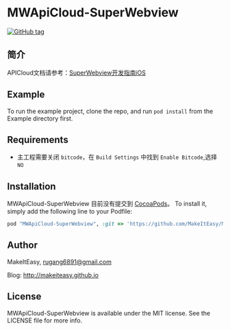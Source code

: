 # MWApiCloud-SuperWebview

[![GitHub tag](https://img.shields.io/github/tag/makeiteasy/MWApiCloud-SuperWebview.svg)]()

## 简介


APICloud文档请参考：[SuperWebview开发指南iOS](http://docs.apicloud.com/Dev-Guide/SuperWebview-guide-for-ios)

## Example

To run the example project, clone the repo, and run `pod install` from the Example directory first.

## Requirements

* 主工程需要关闭 `bitcode`，在 `Build Settings` 中找到 `Enable Bitcode`,选择 `NO`

## Installation

MWApiCloud-SuperWebview 目前没有提交到 [CocoaPods](http://cocoapods.org)。 To install
it, simply add the following line to your Podfile:

```ruby
pod "MWApiCloud-SuperWebview", :git => 'https://github.com/MakeItEasy/MWApiCloud-SuperWebview.git'
```

## Author

MakeItEasy, rugang6891@gmail.com

Blog: http://makeiteasy.github.io


## License

MWApiCloud-SuperWebview is available under the MIT license. See the LICENSE file for more info.
